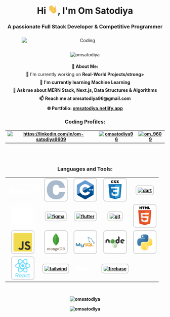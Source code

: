 <h1 align="center" style="text-align: center">
  Hi
  <img
    src="https://raw.githubusercontent.com/ABSphreak/ABSphreak/master/gifs/Hi.gif"
    width="30px"
    height="30px"
  />, I'm Om Satodiya
</h1>
<h3 align="center" style="text-align: center">
  A passionate Full Stack Developer & Competitive Programmer
</h3>

<div
  style="display: flex; justify-content: center; align-items: center"
  align="center"
>
  <br />
  <br />
  <img
    src="https://raw.githubusercontent.com/TheDudeThatCode/TheDudeThatCode/master/Assets/Developer.gif"
    align="center"
    alt="Coding"
    width="400"
    style="display: block; margin-left: auto; margin-right: auto"
  />
</div>

<div align="center" style="margin: 20px 0">
  <img
    src="https://komarev.com/ghpvc/?username=omsatodiya&label=Profile%20views&color=0e75b6&style=flat"
    alt="omsatodiya"
  />
</div>

<div align="center" style="margin: 20px 0">
  <p style="margin: 8px 0">
    <strong>🎯 About Me:</strong>
  </p>
  <p style="margin: 8px 0">
    🔭 I'm currently working on <strong>Real-World Projects/strong>
  </p>
  <p style="margin: 8px 0">
    🌱 I'm currently learning
    <strong>Machine Learning</strong>
  </p>
  <p style="margin: 8px 0">
    💬 Ask me about
    <strong>MERN Stack, Next.js, Data Structures & Algorithms</strong>
  </p>
  <p style="margin: 8px 0">
    📫 Reach me at <strong>omsatodiya96@gmail.com</strong>
  </p>
  <p style="margin: 8px 4px">
    🌐 Portfolio: <a href="https://omsatodiya.netlify.app/" target="_blank"><strong>omsatodiya.netlify.app</strong></a>
  </p>
</div>


<h3 align="center" style="font-weight: bold; text-align: center">
  Coding Profiles:
</h3>
<table align="center" style="text-align: center">
  <tr>
    <td>
      <a
        href="https://linkedin.com/in/https://linkedin.com/in/om-satodiya9609"
        target="blank"
      >
        <img
          src="https://raw.githubusercontent.com/rahuldkjain/github-profile-readme-generator/master/src/images/icons/Social/linked-in-alt.svg"
          alt="https://linkedin.com/in/om-satodiya9609"
          height="30"
          width="40"
        />
      </a>
    </td>
<!--     <td>
      <a href="https://www.codechef.com/users/om_9932" target="blank">
        <img
          src="https://cdn.jsdelivr.net/npm/simple-icons@3.1.0/icons/codechef.svg"
          alt="om_satodiya"
          height="50"
          width="40"
        />
      </a>
    </td> -->
    <td>
      <a href="https://codeforces.com/profile/omsatodiya96" target="blank">
        <img
          src="https://raw.githubusercontent.com/rahuldkjain/github-profile-readme-generator/master/src/images/icons/Social/codeforces.svg"
          alt="omsatodiya96"
          height="30"
          width="40"
        />
      </a>
    </td>
    <td>
      <a href="https://www.leetcode.com/tranquil_96" target="blank">
        <img
          src="https://raw.githubusercontent.com/rahuldkjain/github-profile-readme-generator/master/src/images/icons/Social/leet-code.svg"
          alt="om_9609"
          height="30"
          width="40"
        />
      </a>
    </td>
  </tr>
</table>

<br />
<br />
<h3 align="center" style="text-align: center">Languages and Tools:</h3>
<table
  align="center"
  style="width: 100%; border-collapse: collapse; text-align: center"
>
  <tr>
    <td>
      <a href="https://getbootstrap.com" target="_blank" rel="noreferrer">
        <img
          src="https://upload.wikimedia.org/wikipedia/commons/thumb/b/b2/Bootstrap_logo.svg/1280px-Bootstrap_logo.svg.png"
          alt="bootstrap"
          width="60"
          height="60"
          style="
            border: 2px solid lightgray;
            border-radius: 8px;
            padding: 5px;
            filter: brightness(0) invert(1);
          "
        />
      </a>
    </td>
    <td>
      <a href="https://www.cprogramming.com/" target="_blank" rel="noreferrer">
        <img
          src="https://raw.githubusercontent.com/devicons/devicon/master/icons/c/c-original.svg"
          alt="c"
          width="60"
          height="60"
          style="border: 2px solid lightgray; border-radius: 8px; padding: 5px"
        />
      </a>
    </td>
    <td>
      <a href="https://www.w3schools.com/cpp/" target="_blank" rel="noreferrer">
        <img
          src="https://raw.githubusercontent.com/devicons/devicon/master/icons/cplusplus/cplusplus-original.svg"
          alt="cplusplus"
          width="60"
          height="60"
          style="border: 2px solid lightgray; border-radius: 8px; padding: 5px"
        />
      </a>
    </td>
    <td>
      <a href="https://www.w3schools.com/css/" target="_blank" rel="noreferrer">
        <img
          src="https://raw.githubusercontent.com/devicons/devicon/master/icons/css3/css3-original-wordmark.svg"
          alt="css3"
          width="60"
          height="60"
          style="border: 2px solid lightgray; border-radius: 8px; padding: 5px"
        />
      </a>
    </td>
    <td>
      <a href="https://dart.dev" target="_blank" rel="noreferrer">
        <img
          src="https://www.vectorlogo.zone/logos/dartlang/dartlang-icon.svg"
          alt="dart"
          width="60"
          height="60"
          style="border: 2px solid lightgray; border-radius: 8px; padding: 5px"
        />
      </a>
    </td>
  </tr>
  <tr>
    <td>
      <a href="https://expressjs.com" target="_blank" rel="noreferrer">
        <img
          src="https://raw.githubusercontent.com/devicons/devicon/master/icons/express/express-original-wordmark.svg"
          alt="express"
          width="60"
          height="60"
          style="
            border: 2px solid lightgray;
            border-radius: 8px;
            padding: 5px;
            filter: brightness(0) invert(1);
          "
        />
      </a>
    </td>
    <td>
      <a href="https://www.figma.com/" target="_blank" rel="noreferrer">
        <img
          src="https://www.vectorlogo.zone/logos/figma/figma-icon.svg"
          alt="figma"
          width="60"
          height="60"
          style="border: 2px solid lightgray; border-radius: 8px; padding: 5px"
        />
      </a>
    </td>
    <td>
      <a href="https://flutter.dev" target="_blank" rel="noreferrer">
        <img
          src="https://www.vectorlogo.zone/logos/flutterio/flutterio-icon.svg"
          alt="flutter"
          width="60"
          height="60"
          style="border: 2px solid lightgray; border-radius: 8px; padding: 5px"
        />
      </a>
    </td>
    <td>
      <a href="https://git-scm.com/" target="_blank" rel="noreferrer">
        <img
          src="https://www.vectorlogo.zone/logos/git-scm/git-scm-icon.svg"
          alt="git"
          width="60"
          height="60"
          style="border: 2px solid lightgray; border-radius: 8px; padding: 5px"
        />
      </a>
    </td>
    <td>
      <a href="https://www.w3.org/html/" target="_blank" rel="noreferrer">
        <img
          src="https://raw.githubusercontent.com/devicons/devicon/master/icons/html5/html5-original-wordmark.svg"
          alt="html5"
          width="60"
          height="60"
          style="border: 2px solid lightgray; border-radius: 8px; padding: 5px"
        />
      </a>
    </td>
  </tr>
  <tr>
    <td>
      <a
        href="https://developer.mozilla.org/en-US/docs/Web/JavaScript"
        target="_blank"
        rel="noreferrer"
      >
        <img
          src="https://raw.githubusercontent.com/devicons/devicon/master/icons/javascript/javascript-original.svg"
          alt="javascript"
          width="60"
          height="60"
          style="border: 2px solid lightgray; border-radius: 8px; padding: 5px"
        />
      </a>
    </td>
    <td>
      <a href="https://www.mongodb.com/" target="_blank" rel="noreferrer">
        <img
          src="https://raw.githubusercontent.com/devicons/devicon/master/icons/mongodb/mongodb-original-wordmark.svg"
          alt="mongodb"
          width="60"
          height="60"
          style="border: 2px solid lightgray; border-radius: 8px; padding: 5px"
        />
      </a>
    </td>
    <td>
      <a href="https://www.mysql.com/" target="_blank" rel="noreferrer">
        <img
          src="https://raw.githubusercontent.com/devicons/devicon/master/icons/mysql/mysql-original-wordmark.svg"
          alt="mysql"
          width="60"
          height="60"
          style="border: 2px solid lightgray; border-radius: 8px; padding: 5px"
        />
      </a>
    </td>
    <td>
      <a href="https://nodejs.org" target="_blank" rel="noreferrer">
        <img
          src="https://raw.githubusercontent.com/devicons/devicon/master/icons/nodejs/nodejs-original-wordmark.svg"
          alt="nodejs"
          width="60"
          height="60"
          style="border: 2px solid lightgray; border-radius: 8px; padding: 5px"
        />
      </a>
    </td>
    <td>
      <a href="https://www.python.org" target="_blank" rel="noreferrer">
        <img
          src="https://raw.githubusercontent.com/devicons/devicon/master/icons/python/python-original.svg"
          alt="python"
          width="60"
          height="60"
          style="border: 2px solid lightgray; border-radius: 8px; padding: 5px"
        />
      </a>
    </td>
  </tr>
  <tr>
    <td>
      <a href="https://reactjs.org/" target="_blank" rel="noreferrer">
        <img
          src="https://raw.githubusercontent.com/devicons/devicon/master/icons/react/react-original-wordmark.svg"
          alt="react"
          width="60"
          height="60"
          style="border: 2px solid lightgray; border-radius: 8px; padding: 5px"
        />
      </a>
    </td>
    <td>
      <a href="https://tailwindcss.com/" target="_blank" rel="noreferrer">
        <img
          src="https://www.vectorlogo.zone/logos/tailwindcss/tailwindcss-icon.svg"
          alt="tailwind"
          width="60"
          height="60"
          style="border: 2px solid lightgray; border-radius: 8px; padding: 5px"
        />
      </a>
    </td>
    <td>
      <a href="https://nextjs.org/" target="_blank" rel="noreferrer">
        <img
          src="https://cdn.worldvectorlogo.com/logos/nextjs-2.svg"
          alt="nextjs"
          width="60"
          height="60"
          style="
            border: 2px solid lightgray;
            border-radius: 8px;
            padding: 5px;
            filter: brightness(0) invert(1);
          "
        />
      </a>
    </td>
    <td>
      <a href="https://firebase.google.com/" target="_blank" rel="noreferrer">
        <img
          src="https://www.vectorlogo.zone/logos/firebase/firebase-icon.svg"
          alt="firebase"
          width="60"
          height="60"
          style="border: 2px solid lightgray; border-radius: 8px; padding: 5px"
        />
      </a>
    </td>
  </tr>
</table>

<br />
<p align="center">
  <img
    src="https://github-readme-stats.vercel.app/api/top-langs?username=omsatodiya&show_icons=true&locale=en&layout=compact"
    alt="omsatodiya"
  />
</p>

<p align="center">
  <img
    src="https://github-readme-stats.vercel.app/api?username=omsatodiya&show_icons=true&locale=en"
    alt="omsatodiya"
  />
</p>
